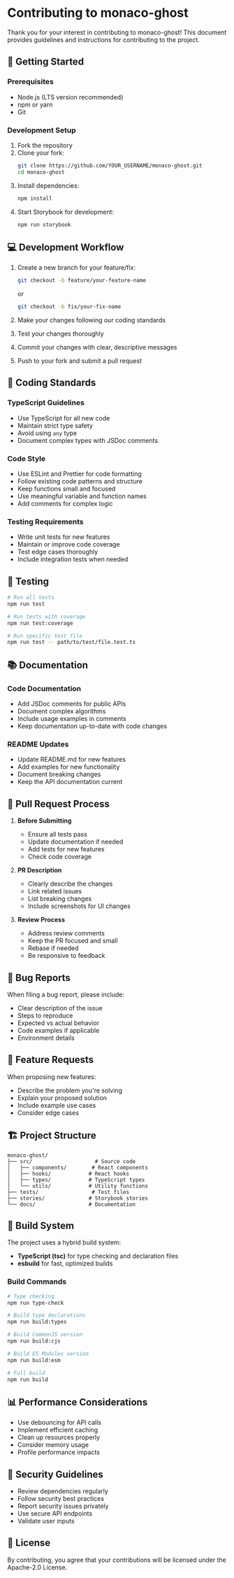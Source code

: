 # Contributing to monaco-ghost

Thank you for your interest in contributing to monaco-ghost! This document provides guidelines and instructions for contributing to the project.

## 🚀 Getting Started

### Prerequisites

- Node.js (LTS version recommended)
- npm or yarn
- Git

### Development Setup

1. Fork the repository
2. Clone your fork:
   ```bash
   git clone https://github.com/YOUR_USERNAME/monaco-ghost.git
   cd monaco-ghost
   ```
3. Install dependencies:
   ```bash
   npm install
   ```
4. Start Storybook for development:
   ```bash
   npm run storybook
   ```

## 💻 Development Workflow

1. Create a new branch for your feature/fix:
   ```bash
   git checkout -b feature/your-feature-name
   ```
   or
   ```bash
   git checkout -b fix/your-fix-name
   ```

2. Make your changes following our coding standards
3. Test your changes thoroughly
4. Commit your changes with clear, descriptive messages
5. Push to your fork and submit a pull request

## 📝 Coding Standards

### TypeScript Guidelines

- Use TypeScript for all new code
- Maintain strict type safety
- Avoid using `any` type
- Document complex types with JSDoc comments

### Code Style

- Use ESLint and Prettier for code formatting
- Follow existing code patterns and structure
- Keep functions small and focused
- Use meaningful variable and function names
- Add comments for complex logic

### Testing Requirements

- Write unit tests for new features
- Maintain or improve code coverage
- Test edge cases thoroughly
- Include integration tests when needed

## 🧪 Testing

```bash
# Run all tests
npm run test

# Run tests with coverage
npm run test:coverage

# Run specific test file
npm run test -- path/to/test/file.test.ts
```

## 📚 Documentation

### Code Documentation

- Add JSDoc comments for public APIs
- Document complex algorithms
- Include usage examples in comments
- Keep documentation up-to-date with code changes

### README Updates

- Update README.md for new features
- Add examples for new functionality
- Document breaking changes
- Keep the API documentation current

## 🔄 Pull Request Process

1. **Before Submitting**
   - Ensure all tests pass
   - Update documentation if needed
   - Add tests for new features
   - Check code coverage

2. **PR Description**
   - Clearly describe the changes
   - Link related issues
   - List breaking changes
   - Include screenshots for UI changes

3. **Review Process**
   - Address review comments
   - Keep the PR focused and small
   - Rebase if needed
   - Be responsive to feedback

## 🐛 Bug Reports

When filing a bug report, please include:

- Clear description of the issue
- Steps to reproduce
- Expected vs actual behavior
- Code examples if applicable
- Environment details

## 🎯 Feature Requests

When proposing new features:

- Describe the problem you're solving
- Explain your proposed solution
- Include example use cases
- Consider edge cases

## 🏗️ Project Structure

```
monaco-ghost/
├── src/                    # Source code
│   ├── components/        # React components
│   ├── hooks/            # React hooks
│   ├── types/            # TypeScript types
│   └── utils/            # Utility functions
├── tests/                 # Test files
├── stories/              # Storybook stories
└── docs/                 # Documentation
```

## 🔨 Build System

The project uses a hybrid build system:

- **TypeScript (tsc)** for type checking and declaration files
- **esbuild** for fast, optimized builds

### Build Commands

```bash
# Type checking
npm run type-check

# Build type declarations
npm run build:types

# Build CommonJS version
npm run build:cjs

# Build ES Modules version
npm run build:esm

# Full build
npm run build
```

## 📊 Performance Considerations

- Use debouncing for API calls
- Implement efficient caching
- Clean up resources properly
- Consider memory usage
- Profile performance impacts

## 🔐 Security Guidelines

- Review dependencies regularly
- Follow security best practices
- Report security issues privately
- Use secure API endpoints
- Validate user inputs

## 📜 License

By contributing, you agree that your contributions will be licensed under the Apache-2.0 License.